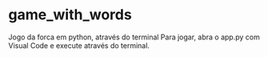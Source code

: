 # game_with_words
Jogo da forca em python, através do terminal 
Para jogar, abra o app.py com Visual Code e execute através do terminal.
